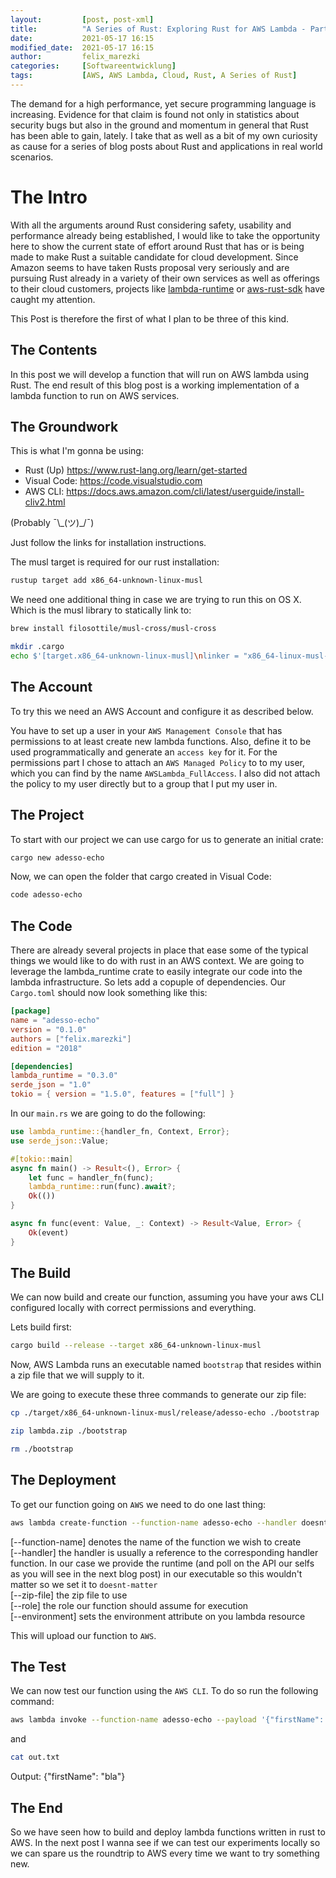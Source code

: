 ```yaml
---
layout: 		[post, post-xml]     
title:  		"A Series of Rust: Exploring Rust for AWS Lambda - Part 1"
date:   		2021-05-17 16:15
modified_date: 	2021-05-17 16:15
author: 		felix_marezki
categories: 	[Softwareentwicklung]
tags: 			[AWS, AWS Lambda, Cloud, Rust, A Series of Rust]
---
```


The demand for a high performance, yet secure programming language is increasing.
Evidence for that claim is found not only in statistics about security bugs but also in the ground and momentum in general that Rust has been able to gain, lately. 
I take that as well as a bit of my own curiosity as cause for a series of blog posts about Rust and applications in real world scenarios.

# The Intro

With all the arguments around Rust considering safety, usability and performance already being established, I would like to take the opportunity here to show the current state of effort around Rust that has or is being made to make Rust a suitable candidate for cloud development.
Since Amazon seems to have taken Rusts proposal very seriously and are pursuing Rust already in a variety of their own services as well as offerings to their cloud customers, projects like [lambda-runtime](https://github.com/awslabs/aws-lambda-rust-runtime) or [aws-rust-sdk](https://github.com/awslabs/aws-sdk-rust) have caught my attention.

This Post is therefore the first of what I plan to be three of this kind.

## The Contents

In this post we will develop a function that will run on AWS lambda using Rust.
The end result of this blog post is a working implementation of a lambda function to run on AWS services.

## The Groundwork

This is what I'm gonna be using:

- Rust (Up) <https://www.rust-lang.org/learn/get-started>
- Visual Code: <https://code.visualstudio.com>
- AWS CLI: <https://docs.aws.amazon.com/cli/latest/userguide/install-cliv2.html>

(Probably ¯\\\_(ツ)\_/¯)

Just follow the links for installation instructions.

The musl target is required for our rust installation:

```bash
rustup target add x86_64-unknown-linux-musl
```

We need one additional thing in case we are trying to run this on OS X. Which is the musl library to statically link to:

```bash
brew install filosottile/musl-cross/musl-cross
```

```bash
mkdir .cargo
echo $'[target.x86_64-unknown-linux-musl]\nlinker = "x86_64-linux-musl-gcc"' > .cargo/config
```

## The Account

To try this we need an AWS Account and configure it as described below.

You have to set up a user in your `AWS Management Console` that has permissions to at least create new lambda functions. 
Also, define it to be used programmatically and generate an `access key` for it. 
For the permissions part I chose to attach an `AWS Managed Policy` to to my user, which you can find by the name `AWSLambda_FullAccess`. 
I also did not attach the policy to my user directly but to a group that I put my user in.

## The Project

To start with our project we can use cargo for us to generate an initial crate:

```bash
cargo new adesso-echo
```

Now, we can open the folder that cargo created in Visual Code:

```bash
code adesso-echo
```

## The Code

There are already several projects in place that ease some of the typical things we would like to do with rust in an AWS context. 
We are going to leverage the lambda_runtime crate to easily integrate our code into the lambda infrastructure.
So lets add a copuple of dependencies.
Our `Cargo.toml` should now look something like this:

```toml
[package]
name = "adesso-echo"
version = "0.1.0"
authors = ["felix.marezki"]
edition = "2018"

[dependencies]
lambda_runtime = "0.3.0"
serde_json = "1.0"
tokio = { version = "1.5.0", features = ["full"] }
```

In our `main.rs` we are going to do the following:

```rust
use lambda_runtime::{handler_fn, Context, Error};
use serde_json::Value;

#[tokio::main]
async fn main() -> Result<(), Error> {
    let func = handler_fn(func);
    lambda_runtime::run(func).await?;
    Ok(())
}

async fn func(event: Value, _: Context) -> Result<Value, Error> {
    Ok(event)
}
```

## The Build

We can now build and create our function, assuming you have your aws CLI configured locally with correct permissions and everything.

Lets build first:

```bash
cargo build --release --target x86_64-unknown-linux-musl
```

Now, AWS Lambda runs an executable named `bootstrap` that resides within a zip file that we will supply to it.

We are going to execute these three commands to generate our zip file:

```bash
cp ./target/x86_64-unknown-linux-musl/release/adesso-echo ./bootstrap
```

```bash
zip lambda.zip ./bootstrap
```

```bash
rm ./bootstrap
```

## The Deployment

To get our function going on `AWS` we need to do one last thing:

```bash
aws lambda create-function --function-name adesso-echo --handler doesnt.matter --zip-file fileb://lambda.zip --runtime provided --role arn:aws:iam::XXXXXXXXXXXX:role/lambda-role --environment Variables={RUST_BACKTRACE=1}
```
[--function-name] denotes the name of the function we wish to create \
[--handler] the handler is usually a reference to the corresponding handler function. In our case we provide the runtime (and poll on the API our selfs as you will see in the next blog post) in our executable so this wouldn't matter so we set it to `doesnt-matter` \
[--zip-file] the zip file to use \
[--role] the role our function should assume for execution \
[--environment] sets the environment attribute on you lambda resource

This will upload our function to `AWS`.

## The Test

We can now test our function using the `AWS CLI`. To do so run the following command:

```bash
aws lambda invoke --function-name adesso-echo --payload '{"firstName": "bla"}' --cli-binary-format raw-in-base64-out out.txt
```

and

```bash
cat out.txt
```
Output: {"firstName": "bla"}

## The End

So we have seen how to build and deploy lambda functions written in rust to AWS. 
In the next post I wanna see if we can test our experiments locally so we can spare us the roundtrip to AWS every time we want to try something new.
